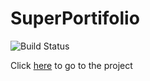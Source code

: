 # SuperPortifolio
![Build Status](https://github.com/dg00GT00/SuperPortifolio/actions/workflows/azure-static-web-apps-polite-cliff-025a13c10.yml/badge.svg)

Click [here](https://polite-cliff-025a13c10.azurestaticapps.net/) to go to the project
